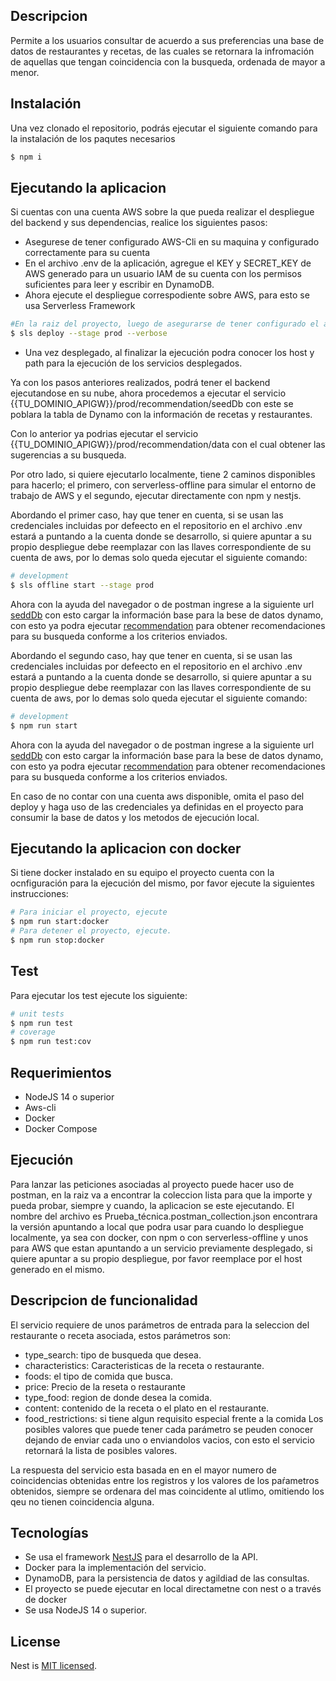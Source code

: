 ## Descripcion

Permite a los usuarios consultar de acuerdo a sus preferencias una base de datos de restaurantes y recetas, de las cuales se retornara la infromación de aquellas que tengan coincidencia con la busqueda, ordenada de mayor a menor.

## Instalación

Una vez clonado el repositorio, podrás ejecutar el siguiente comando para la instalación de los paqutes necesarios

```bash
$ npm i
```

## Ejecutando la aplicacion

Si cuentas con una cuenta AWS sobre la que pueda realizar el despliegue del backend y sus dependencias, realice los siguientes pasos:

- Asegurese de tener configurado AWS-Cli en su maquina y configurado correctamente para su cuenta
- En el archivo .env de la aplicación, agregue el KEY y SECRET_KEY de AWS generado para un usuario IAM de su cuenta con los permisos suficientes para leer y escribir en DynamoDB.
- Ahora ejecute el despliegue correspodiente sobre AWS, para esto se usa Serverless Framework

```bash
#En la raiz del proyecto, luego de asegurarse de tener configurado el aws-cli ejecute el siguiente comando
$ sls deploy --stage prod --verbose

```

- Una vez desplegado, al finalizar la ejecución podra conocer los host y path para la ejecución de los servicios desplegados.

Ya con los pasos anteriores realizados, podrá tener el backend ejecutandose en su nube, ahora procedemos a ejecutar el servicio {{TU_DOMINIO_APIGW}}/prod/recommendation/seedDb con este se poblara la tabla de Dynamo con la información de recetas y restaurantes.

Con lo anterior ya podrias ejecutar el servicio {{TU_DOMINIO_APIGW}}/prod/recommendation/data con el cual obtener las sugerencias a su busqueda.

Por otro lado, si quiere ejecutarlo localmente, tiene 2 caminos disponibles para hacerlo; el primero, con serverless-offline para simular el entorno de trabajo de AWS y el segundo, ejecutar directamente con npm y nestjs.

Abordando el primer caso, hay que tener en cuenta, si se usan las credenciales incluidas por defeecto en el repositorio en el archivo .env estará a puntando a la cuenta donde se desarrollo, si quiere apuntar a su propio despliegue debe reemplazar con las llaves correspondiente de su cuenta de aws, por lo demas solo queda ejecutar el siguiente comando:

```bash
# development
$ sls offline start --stage prod

```

Ahora con la ayuda del navegador o de postman ingrese a la siguiente url [seddDb](http://localhost:3000/prod/recommendation/seedDb) con esto cargar la información base para la bese de datos dynamo, con esto ya podra ejecutar [recommendation](http://localhost:3000/prod/recommendation/data) para obtener recomendaciones para su busqueda conforme a los criterios enviados.

Abordando el segundo caso, hay que tener en cuenta, si se usan las credenciales incluidas por defeecto en el repositorio en el archivo .env estará a puntando a la cuenta donde se desarrollo, si quiere apuntar a su propio despliegue debe reemplazar con las llaves correspondiente de su cuenta de aws, por lo demas solo queda ejecutar el siguiente comando:

```bash
# development
$ npm run start

```

Ahora con la ayuda del navegador o de postman ingrese a la siguiente url [seddDb](http://localhost:3000/prod/recommendation/seedDb) con esto cargar la información base para la bese de datos dynamo, con esto ya podra ejecutar [recommendation](http://localhost:3000/prod/recommendation/data) para obtener recomendaciones para su busqueda conforme a los criterios enviados.

En caso de no contar con una cuenta aws disponible, omita el paso del deploy y haga uso de las credenciales ya definidas en el proyecto para consumir la base de datos y los metodos de ejecución local.

## Ejecutando la aplicacion con docker

Si tiene docker instalado en su equipo el proyecto cuenta con la ocnfiguración para la ejecución del mismo, por favor ejecute la siguientes instrucciones:

```bash
# Para iniciar el proyecto, ejecute
$ npm run start:docker
# Para detener el proyecto, ejecute.
$ npm run stop:docker

```

## Test

Para ejecutar los test ejecute los siguiente:

```bash
# unit tests
$ npm run test
# coverage
$ npm run test:cov
```

## Requerimientos

- NodeJS 14 o superior
- Aws-cli
- Docker
- Docker Compose

## Ejecución

Para lanzar las peticiones asociadas al proyecto puede hacer uso de postman, en la raiz va a encontrar la coleccion lista para que la importe y pueda probar, siempre y cuando, la aplicacion se este ejecutando. El nombre del archivo es Prueba_técnica.postman_collection.json encontrara la versión apuntando a local que podra usar para cuando lo despliegue localmente, ya sea con docker, con npm o con serverless-offline y unos para AWS que estan apuntando a un servicio previamente desplegado, si quiere apuntar a su propio despliegue, por favor reemplace por el host generado en el mismo.

## Descripcion de funcionalidad

El servicio requiere de unos parámetros de entrada para la seleccion del restaurante o receta asociada, estos parámetros son:

- type_search: tipo de busqueda que desea.
- characteristics: Caracteristicas de la receta o restaurante.
- foods: el tipo de comida que busca.
- price: Precio de la reseta o restaurante
- type_food: region de donde desea la comida.
- content: contenido de la receta o el plato en el restaurante.
- food_restrictions: si tiene algun requisito especial frente a la comida
  Los posibles valores que puede tener cada parámetro se peuden conocer dejando de enviar cada uno o enviandolos vacios, con esto el servicio retornará la lista de posibles valores.

La respuesta del servicio esta basada en en el mayor numero de coincidencias obtenidas entre los registros y los valores de los paŕametros obtenidos, siempre se ordenara del mas coincidente al utlimo, omitiendo los qeu no tienen coincidencia alguna.

## Tecnologías

- Se usa el framework [NestJS](https://nestjs.com/) para el desarrollo de la API.
- Docker para la implementación del servicio.
- DynamoDB, para la persistencia de datos y agildiad de las consultas.
- El proyecto se puede ejecutar en local directametne con nest o a través de docker
- Se usa NodeJS 14 o superior.

## License

Nest is [MIT licensed](LICENSE).
